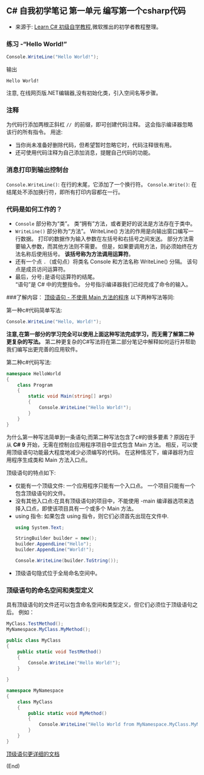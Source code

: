 ## C# 自我初学笔记 第一单元  编写第一个csharp代码

- 来源于: [Learn C# 初级自学教程](https://learn.microsoft.com/zh-cn/training/modules/csharp-write-first/),微软推出的初学者教程整理。


### 练习 -“Hello World!”

```c#
Console.WriteLine("Hello World!");
```
输出  
```
Hello World!
```  
注意, 在线网页版.NET编辑器,没有初始化类，引入空间名等步骤。

### 注释
为代码行添加两根正斜杠 `// `的前缀，即可创建代码注释。 这会指示编译器忽略该行的所有指令。 用途:  
- 当你尚未准备好删除代码，但希望暂时忽略它时，代码注释很有用。   
- 还可使用代码注释为自己添加消息，提醒自己代码的功能。  


### 消息打印到输出控制台

`Console.WriteLine()`: 在行的末尾，它添加了一个换行符。
`Console.Write()`: 在结尾处不添加换行符，即所有打印内容都在一行。

### 代码是如何工作的？

- `Console` 部分称为“类”。 类“拥有”方法，或者更好的说法是方法存在于类中。
- `WriteLine()` 部分称为“方法”。 WriteLine() 方法的作用是向输出窗口编写一行数据。 打印的数据作为输入参数在左括号和右括号之间发送。 部分方法需要输入参数，而其他方法则不需要。 但是，如果要调用方法，则必须始终在方法名称后使用括号。 **该括号称为方法调用运算符**。
- 还有一个点 `.`（或句点）将类名 Console 和方法名称 WriteLine() 分隔。 该句点是成员访问运算符。
- 最后，分号`;`是语句运算符的结尾。   
“语句”是 C# 中的完整指令。 分号指示编译器我们已经完成了命令的输入。


###了解内容： [顶级语句 - 不使用 Main 方法的程序](https://learn.microsoft.com/zh-cn/dotnet/csharp/fundamentals/program-structure/top-level-statements)
以下两种写法等同:

第一种c#代码简单写法:
```c#
Console.WriteLine("Hello, World!");
```
**注意,在第一部分的学习完全可以使用上面这种写法完成学习，而无需了解第二种更复杂的写法。** 第二种更复杂的C#写法将在第二部分笔记中解释如何运行并帮助我们编写出更完善的应用软件。

第二种c#代码写法:
```c#
namespace HelloWorld
{
    class Program
    {
        static void Main(string[] args)
        {
            Console.WriteLine("Hello World!");
        }
    }
}

```
为什么第一种写法简单到一条语句;而第二种写法包含了c#的很多要素？原因在于从 **C# 9** 开始，无需在控制台应用程序项目中显式包含 Main 方法。 相反，可以使用顶级语句功能最大程度地减少必须编写的代码。 在这种情况下，编译器将为应用程序生成类和 Main 方法入口点。

顶级语句的特点如下:
- 仅能有一个顶级文件: 一个应用程序只能有一个入口点。 一个项目只能有一个包含顶级语句的文件。 
- 没有其他入口点:在具有顶级语句的项目中，不能使用 -main 编译器选项来选择入口点，即使该项目具有一个或多个 Main 方法。
- using 指令: 如果包含 using 指令，则它们必须首先出现在文件中.
    ```c#
    using System.Text;

    StringBuilder builder = new();
    builder.AppendLine("Hello");
    builder.AppendLine("World!");

    Console.WriteLine(builder.ToString());
    ```
- 顶级语句隐式位于全局命名空间中。


### 顶级语句的命名空间和类型定义

具有顶级语句的文件还可以包含命名空间和类型定义，但它们必须位于顶级语句之后。 例如：

```c#
MyClass.TestMethod();
MyNamespace.MyClass.MyMethod();

public class MyClass
{
    public static void TestMethod()
    {
        Console.WriteLine("Hello World!");
    }

}

namespace MyNamespace
{
    class MyClass
    {
        public static void MyMethod()
        {
            Console.WriteLine("Hello World from MyNamespace.MyClass.MyMethod!");
        }
    }
}

```

[顶级语句更详细的文档](https://learn.microsoft.com/zh-cn/dotnet/csharp/language-reference/proposals/csharp-9.0/top-level-statements)

(End)